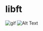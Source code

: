 # libft
![gif]([https://github.com/user-attachments/assets/79b8a218-4169-4c58-8d35-5d5d4693bc01](https://media1.tenor.com/m/ZCFNvmnn9s4AAAAC/dan-da-dan-dandadan.gif))
![Alt Text](https://media.giphy.com/media/vFKqnCdLPNOKc/giphy.gif)
